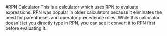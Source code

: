 #RPN Calculator
This is a calculator which uses RPN to evaluate expressions. RPN was popular in older calculators because it eliminates the need for parentheses and operator precedence rules. While this calculator doesn't let you directly type in RPN, you can see it convert it to RPN first before evaluating it.

